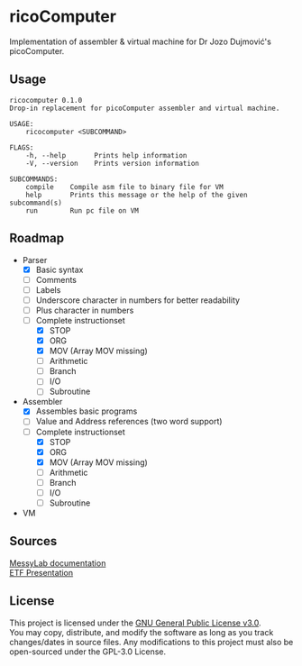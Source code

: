 # ricoComputer

Implementation of assembler & virtual machine for Dr Jozo Dujmović's picoComputer. 

## Usage

```
ricocomputer 0.1.0
Drop-in replacement for picoComputer assembler and virtual machine.

USAGE:
    ricocomputer <SUBCOMMAND>

FLAGS:
    -h, --help       Prints help information
    -V, --version    Prints version information

SUBCOMMANDS:
    compile    Compile asm file to binary file for VM
    help       Prints this message or the help of the given subcommand(s)
    run        Run pc file on VM
```

## Roadmap

- Parser
    - [x] Basic syntax
    - [ ] Comments
    - [ ] Labels
    - [ ] Underscore character in numbers for better readability
    - [ ] Plus character in numbers
    - [ ] Complete instructionset
        - [x] STOP
        - [x] ORG
        - [x] MOV (Array MOV missing)
        - [ ] Arithmetic
        - [ ] Branch
        - [ ] I/O
        - [ ] Subroutine
- Assembler
    - [x] Assembles basic programs
    - [ ] Value and Address references (two word support)
    - [ ] Complete instructionset
        - [x] STOP
        - [x] ORG
        - [x] MOV (Array MOV missing)
        - [ ] Arithmetic
        - [ ] Branch
        - [ ] I/O
        - [ ] Subroutine
- VM

## Sources

[MessyLab documentation](https://messylab.com/pico/)  
[ETF Presentation](https://rti.etf.bg.ac.rs/rti/ir1p1/materijali/predavanja/P1_2_pico_computer.pdf)

## License

This project is licensed under the [GNU General Public License v3.0](LICENSE).  
You may copy, distribute, and modify the software as long as you track changes/dates in source files. Any modifications to this project must also be open-sourced under the GPL-3.0 License.
